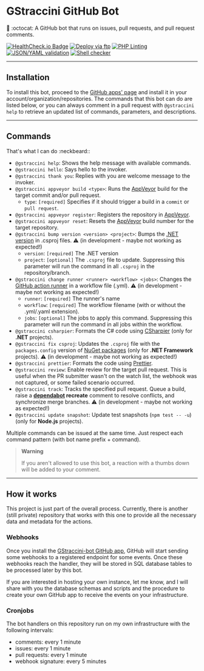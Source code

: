 # GStraccini GitHub Bot

🤖 :octocat: A GitHub bot that runs on issues, pull requests, and pull request comments.

[![HealthCheck.io Badge](https://healthchecks.io/badge/7751e4f8-141e-4e04-86a0-c19cd9/XxN5wyTi/gstraccini-bot.svg)](https://github.com/apps/gstraccini)
[![Deploy via ftp](https://github.com/guibranco/gstraccini-bot/actions/workflows/deploy.yml/badge.svg)](https://github.com/guibranco/gstraccini-bot/actions/workflows/deploy.yml)
[![PHP Linting](https://github.com/guibranco/gstraccini-bot/actions/workflows/php-lint.yml/badge.svg)](https://github.com/guibranco/gstraccini-bot/actions/workflows/php-lint.yml)
[![JSON/YAML validation](https://github.com/guibranco/gstraccini-bot/actions/workflows/json-yaml-lint.yml/badge.svg)](https://github.com/guibranco/gstraccini-bot/actions/workflows/json-yaml-lint.yml)
[![Shell checker](https://github.com/guibranco/gstraccini-bot/actions/workflows/shell-cheker.yml/badge.svg)](https://github.com/guibranco/gstraccini-bot/actions/workflows/shell-cheker.yml)

---

## Installation

To install this bot, proceed to the [GitHub apps' page](https://github.com/apps/gstraccini) and install it in your account/organization/repositories.
The commands that this bot can do are listed below, or you can always comment in a pull request with `@gstraccini help` to retrieve an updated list of commands, parameters, and descriptions.

---

## Commands

That's what I can do :neckbeard::
- `@gstraccini help`: Shows the help message with available commands.
- `@gstraccini hello`: Says hello to the invoker.
- `@gstraccini thank you`: Replies with you are welcome message to the invoker.
- `@gstraccini appveyor build <type>`: Runs the [AppVeyor](https://ci.appveyor.com) build for the target commit and/or pull request.
	- `type`: `[required]` Specifies if it should trigger a build in a `commit` or `pull request`.
- `@gstraccini appveyor register`: Registers the repository in [AppVeyor](https://ci.appveyor.com).
- `@gstraccini appveyor reset`: Resets the [AppVeyor](https://ci.appveyor.com) build number for the target repository.
- `@gstraccini bump version <version> <project>`: Bumps the [.NET version](https://dotnet.microsoft.com/en-us/platform/support/policy/dotnet-core) in .csproj files. :warning: (in development - maybe not working as expected!)
	- `version`: `[required]` The .NET version
	- `project`: `[optional]` The `.csproj` file to update. Suppressing this parameter will run the command in all `.csproj` in the repository/branch.
- `@gstraccini change runner <runner> <workflow> <jobs>`: Changes the [GitHub action runner](https://docs.github.com/en/actions/using-github-hosted-runners/about-github-hosted-runners/about-github-hosted-runners#supported-runners-and-hardware-resources) in a workflow file (.yml). :warning: (in development - maybe not working as expected!)
	- `runner`: `[required]` The runner's name
	- `workflow`: `[required]` The workflow filename (with or without the .yml/.yaml extension).
	- `jobs`: `[optional]` The jobs to apply this command. Suppressing this parameter will run the command in all jobs within the workflow.
- `@gstraccini csharpier`: Formats the C# code using [CSharpier](https://csharpier.com) (only for **.NET** projects).
- `@gstraccini fix csproj`: Updates the `.csproj` file with the `packages.config` version of [NuGet packages](https://nuget.org) (only for **.NET Framework** projects). :warning: (in development - maybe not working as expected!)
- `@gstraccini prettier`: Formats the code using [Prettier](https://prettier.io).
- `@gstraccini review`: Enable review for the target pull request. This is useful when the PR submitter wasn't on the watch list, the webhook was not captured, or some failed scenario occurred.
- `@gstraccini track`: Tracks the specified pull request. Queue a build, raise a **[dependabot](https://github.com/dependabot) recreate** comment to resolve conflicts, and synchronize merge branches. :warning: (in development - maybe not working as expected!)
- `@gstraccini update snapshot`: Update test snapshots (`npm test -- -u`) (only for **Node.js** projects).


Multiple commands can be issued at the same time. Just respect each command pattern (with bot name prefix + command).

> **Warning**
> 
> If you aren't allowed to use this bot, a reaction with a thumbs down will be added to your comment.

---

## How it works

This project is just part of the overall process.
Currently, there is another (still private) repository that works with this one to provide all the necessary data and metadata for the actions.

### Webhooks

Once you install the [GStraccini-bot GitHub app](https://github.com/apps/gstraccini), GitHub will start sending some webhooks to a registered endpoint for some events. Once these webhooks reach the handler, they will be stored in SQL database tables to be processed later by this bot.

If you are interested in hosting your own instance, let me know, and I will share with you the database schemas and scripts and the procedure to create your own GitHub app to receive the events on your infrastructure.

### Cronjobs

The bot handlers on this repository run on my own infrastructure with the following intervals:

- comments: every 1 minute
- issues: every 1 minute
- pull requests: every 1 minute
- webhook signature: every 5 minutes

